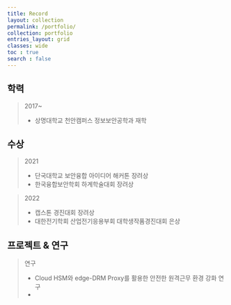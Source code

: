 ```yaml
---
title: Record
layout: collection
permalink: /portfolio/
collection: portfolio
entries_layout: grid
classes: wide
toc : true
search : false
---
```


## 학력

> 2017~
>
> - 상명대학교 천안캠퍼스 정보보안공학과 재학



## 수상

> 2021	
>
> - 단국대학교 보안융합 아이디어 해커톤 장려상
> - 한국융합보안학회 하계학술대회 장려상

> 2022
>
> - 캡스톤 경진대회 장려상
> - 대한전기학회 산업전기응용부회 대학생작품경진대회 은상



## 프로젝트 & 연구

>연구
>
>- Cloud HSM와 edge-DRM Proxy를 활용한 안전한 원격근무 환경 강화 연구
>- 
